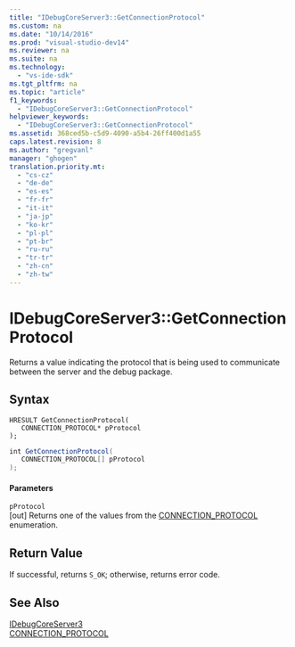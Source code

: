 ```yaml
---
title: "IDebugCoreServer3::GetConnectionProtocol"
ms.custom: na
ms.date: "10/14/2016"
ms.prod: "visual-studio-dev14"
ms.reviewer: na
ms.suite: na
ms.technology: 
  - "vs-ide-sdk"
ms.tgt_pltfrm: na
ms.topic: "article"
f1_keywords: 
  - "IDebugCoreServer3::GetConnectionProtocol"
helpviewer_keywords: 
  - "IDebugCoreServer3::GetConnectionProtocol"
ms.assetid: 368ced5b-c5d9-4090-a5b4-26ff400d1a55
caps.latest.revision: 8
ms.author: "gregvanl"
manager: "ghogen"
translation.priority.mt: 
  - "cs-cz"
  - "de-de"
  - "es-es"
  - "fr-fr"
  - "it-it"
  - "ja-jp"
  - "ko-kr"
  - "pl-pl"
  - "pt-br"
  - "ru-ru"
  - "tr-tr"
  - "zh-cn"
  - "zh-tw"
---
```

# IDebugCoreServer3::GetConnectionProtocol
Returns a value indicating the protocol that is being used to communicate between the server and the debug package.  
  
## Syntax  
  
```cpp#  
HRESULT GetConnectionProtocol(  
   CONNECTION_PROTOCOL* pProtocol  
);  
```  
  
```c#  
int GetConnectionProtocol(  
   CONNECTION_PROTOCOL[] pProtocol  
);  
```  
  
#### Parameters  
 `pProtocol`  
 [out] Returns one of the values from the [CONNECTION_PROTOCOL](../extensibility/connection_protocol.md) enumeration.  
  
## Return Value  
 If successful, returns `S_OK`; otherwise, returns error code.  
  
## See Also  
 [IDebugCoreServer3](../extensibility/idebugcoreserver3.md)   
 [CONNECTION_PROTOCOL](../extensibility/connection_protocol.md)